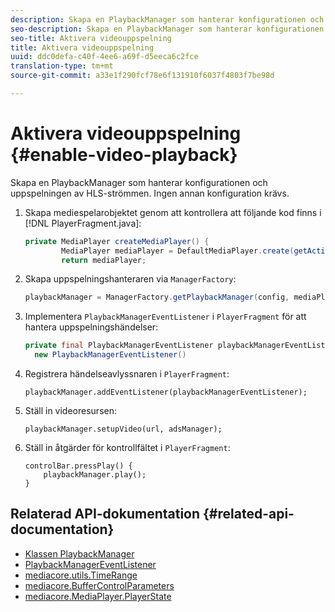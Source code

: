 ```yaml
---
description: Skapa en PlaybackManager som hanterar konfigurationen och uppspelningen av HLS-strömmen. Ingen annan konfiguration krävs.
seo-description: Skapa en PlaybackManager som hanterar konfigurationen och uppspelningen av HLS-strömmen. Ingen annan konfiguration krävs.
seo-title: Aktivera videouppspelning
title: Aktivera videouppspelning
uuid: ddc0defa-c40f-4ee6-a69f-d5eeca6c2fce
translation-type: tm+mt
source-git-commit: a33e1f290fcf78e6f131910f6037f4803f7be98d

---
```



# Aktivera videouppspelning {#enable-video-playback}

Skapa en PlaybackManager som hanterar konfigurationen och uppspelningen av HLS-strömmen. Ingen annan konfiguration krävs.

1. Skapa mediespelarobjektet genom att kontrollera att följande kod finns i [!DNL PlayerFragment.java]:

   ```java
   private MediaPlayer createMediaPlayer() { 
           MediaPlayer mediaPlayer = DefaultMediaPlayer.create(getActivity().getApplicationContext()); 
           return mediaPlayer;
   ```

   <!-- I've duplicated this information. It also exists in the PlayerFragment section, just before the Feature manager section. I figured that I should have it here as well, in case they jump directly to this section.-->

1. Skapa uppspelningshanteraren via `ManagerFactory`:

   ```java
   playbackManager = ManagerFactory.getPlaybackManager(config, mediaPlayer);
   ```

1. Implementera `PlaybackManagerEventListener` i `PlayerFragment` för att hantera uppspelningshändelser:

   ```java
   private final PlaybackManagerEventListener playbackManagerEventListener =  
     new PlaybackManagerEventListener() 
   ```

1. Registrera händelseavlyssnaren i `PlayerFragment`:

   ```
   playbackManager.addEventListener(playbackManagerEventListener);
   ```

1. Ställ in videoresursen:

   ```
   playbackManager.setupVideo(url, adsManager); 
   ```

1. Ställ in åtgärder för kontrollfältet i `PlayerFragment`:

   ```
   controlBar.pressPlay() { 
       playbackManager.play();  
   }
   ```

## Relaterad API-dokumentation {#related-api-documentation}

* [Klassen PlaybackManager](https://help.adobe.com/en_US/primetime/api/reference_implementation/android/javadoc/com/adobe/primetime/reference/manager/PlaybackManager.html)
* [PlaybackManagerEventListener](https://help.adobe.com/en_US/primetime/api/reference_implementation/android/javadoc/com/adobe/primetime/reference/manager/PlaybackManager.PlaybackManagerEventListener.html)
* [mediacore.utils.TimeRange](https://help.adobe.com/en_US/primetime/api/psdk/javadoc/com/adobe/mediacore/utils/TimeRange.html)
* [mediacore.BufferControlParameters](https://help.adobe.com/en_US/primetime/api/psdk/javadoc/com/adobe/mediacore/BufferControlParameters.html)
* [mediacore.MediaPlayer.PlayerState](https://help.adobe.com/en_US/primetime/api/psdk/javadoc/com/adobe/mediacore/MediaPlayer.PlayerState.html)